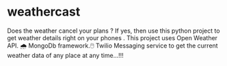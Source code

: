# weathercast
Does the weather cancel your plans ? If yes, then use this python project to get weather details right on your phones .
This project uses
Open Weather API. 🌧️
MongoDb framework.🖱️
Twilio Messaging service
to get the current weather data of any place at any time...!!!
